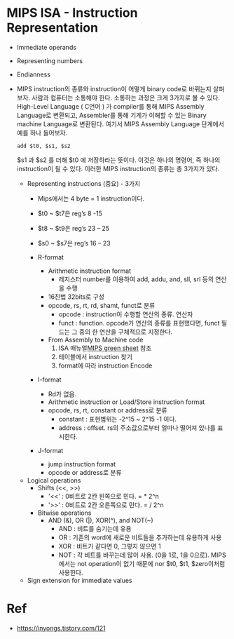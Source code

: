 # MIPS ISA - Instruction Representation


- Immediate operands

- Representing numbers

- Endianness
- MIPS instruction의 종류와 instruction이 어떻게 binary code로 바뀌는지 살펴보자.
사람과 컴퓨터는 소통해야 한다.
소통하는 과정은 크게 3가지로 볼 수 있다.   
High-Level Language ( C언어 ) 가 compiler를 통해 MIPS Assembly Language로 변환되고, Assembler를 통해 기계가 이해할 수 있는 Binary machine Language로 변환된다.
여기서 MIPS Assembly Language 단계에서 예를 하나 들어보자.   
    ```
    add $t0, $s1, $s2
    ```
    $s1 과 $s2 를 더해 $t0 에 저장하라는 뜻이다.
    이것은 하나의 명령어, 즉 하나의 instruction이 될 수 있다.
    이러한 MIPS instruction의 종류는 총 3가지가 있다.
    - Representing instructions (중요) - 3가지
        - Mips에서는 4 byte = 1 instruction이다.

        - $t0 ~ $t7은 reg’s 8 -15

        - $t8 ~ $t9은 reg’s 23 – 25

        - $s0 ~ $s7은 reg’s 16 – 23
        - R-format
            - Arithmetic instruction format
                - 레지스터 number를 이용하여 add, addu, and, sll, srl 등의 연산을 수행
            - 16진법 32bits로 구성
            - opcode, rs, rt, rd, shamt, funct로 분류
                - opcode : instruction이 수행할 연산의 종류. 연산자
                - funct :  function. opcode가 연산의 종류를 표현했다면, funct 필드는 그 중의 한 연산을 구체적으로 지정한다.
            - From Assembly to Machine code
                1. ISA 매뉴얼[MIPS green sheet](https://inst.eecs.berkeley.edu/~cs61c/resources/MIPS_Green_Sheet.pdf) 참조
                2. 테이블에서 instruction 찾기
                3. format에 따라 instruction Encode
        - I-format
            - Rd가 없음.
            - Arithmetic instruction or Load/Store instruction format
            - opcode, rs, rt, constant or address로 분류
                - constant : 표현범위는 -2^15 ~ 2^15 -1 이다.
                - address : offset. rs의 주소값으로부터 얼마나 떨어져 있나를 표시한다.
        - J-format
            - jump instruction format
            - opcode or address로 분류
    - Logical operations
        - Shifts (<<, >>)
            - '<<' : 0비트로 2칸 왼쪽으로 민다. = * 2^n
            - '>>' : 0비트로 2칸 오른쪽으로 민다. = / 2^n
        - Bitwise operations
            - AND (&), OR (|), XOR(^), and NOT(~)
                - AND : 비트를 숨기는데 유용
                - OR : 기존의 word에 새로운 비트들을 추가하는데 유용하게 사용
                - XOR : 비트가 같다면 0, 그렇지 않으면 1
                - NOT : 각 비트를 바꾸는데 많이 사용. (0을 1로, 1을 0으로). MIPS에서는 not operation이 없기 때문에 nor $t0, $t1, $zero이처럼 사용한다.
    - Sign extension for immediate values


# Ref

- https://inyongs.tistory.com/121
